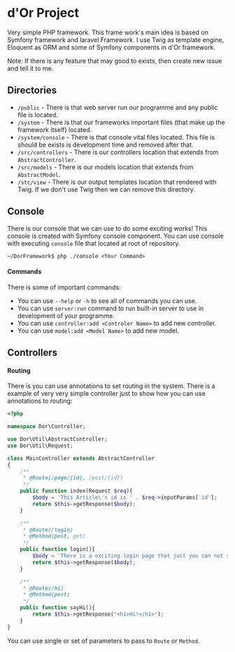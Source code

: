 # d'Or Project
Very simple PHP framework.
This frame work's main idea is based on Symfony framework and laravel Framework.
I use Twig as template engine, Eloquent as ORM and some of Symfony components in d'Or framework.

Note: If there is any feature that may good to exists, then create new issue and tell it to me.

## Directories
- ``/public`` - There is that web server run our programme and any public file is located.
- ``/system`` - There is that our frameworks important files (that make up the framework itself) located.
- ``/system/console`` - There is that console vital files located. This file is should be exists is development time and removed after that.
- ``/src/controllers`` - There is our controllers location that extends from ``AbstractController``.
- ``/src/models`` - There is our models location that extends from ``AbstractModel``.
- ``/stc/view`` - There is our output templates location that rendered with Twig. If we don't use Twig then we can remove this directory.

## Console
There is our console that we can use to do some exciting works!
This console is created with Symfony console component.
You can use console with executing ``console`` file that located at root of repository.
```
~/DorFramework$ php ./console <Your Command>
```

#### Commands
There is some of important commands:
 - You can use ``--help`` or ``-h`` to see all of commands you can use.
 - You can use ``server:run`` command to run built-in server to use in development of your programme.
 - You can use ``controller:add <Controler Name>`` to add new controller.
 - You can use ``model:add <Model Name>`` to add new model.
 
## Controllers
#### Routing
There is you can use annotations to set routing in the system.
There is a example of very very simple controller just to show how you can use annotations to routing:
```php
<?php

namespace Dor\Controller;

use Dor\Util\AbstractController;
use Dor\Util\Request;

class MainController extends AbstractController
{
    /**
     * @Route(/page/{id}, /post/{id})
     */
    public function index(Request $req){
        $body = 'This Article\'s id is ' . $req->inputParams['id'];
        return $this->getResponse($body);
    }

    /**
     * @Route(/login)
     * @Method(post, get)
     */
    public function login(){
        $body = 'There is a exciting login page that just you can not see that! :D';
        return $this->getResponse($body);
    }

    /**
     * @Route(/hi)
     * @Method(post)
     */
    public function sayHi(){
        return $this->getResponse("<h1>Hi!</h1>");
    }
}
```

You can use single or set of parameters to pass to ``Route`` or ``Method``.